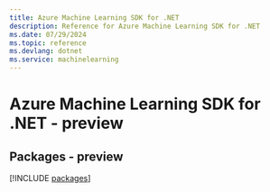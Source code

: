```yaml
---
title: Azure Machine Learning SDK for .NET
description: Reference for Azure Machine Learning SDK for .NET
ms.date: 07/29/2024
ms.topic: reference
ms.devlang: dotnet
ms.service: machinelearning
---
```

# Azure Machine Learning SDK for .NET - preview
## Packages - preview
[!INCLUDE [packages](machine-learning-index.md)]